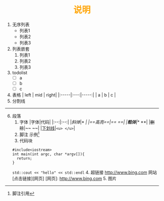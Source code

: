 # <center><font face = "宋体" color = orange>说明</font></center>
1. 无序列表
   - 列表1
   - 列表2
   - 列表3
2. 列表嵌套
   1. 列表1
   2. 列表2
   3. 列表3
3. todolist
   - [ ] a
   - [ ] b
   - [ ] c
4. 表格
   | left | mid | right|
   |:-----|:---:|-----:|
   | a | b | c |
5. 分割线   
***
6. 段落
   1. 字体
     |字体|代码|
     |:--:|:--:|
     |*斜体*|* *|
     |==高亮==|== ==|
     |**粗体**|** **|
     |~~删除~~|~~ ~~|
     |<u>下划线</u>|`<u> </u>`|
    2. 脚注
       示例[^1]
       [^1]: 脚注引用
    3. 代码块
      ```
      #include<iostream>
      int main(int argc, char *argv[]){
        return;
      }
      ```
      `std::cout << "hello" << std::endl`
    4. 超链接
       <http://www.bing.com>
       网站[点击链接][网页]
       [网页]: http://www.bing.com
    5. 图片
       


